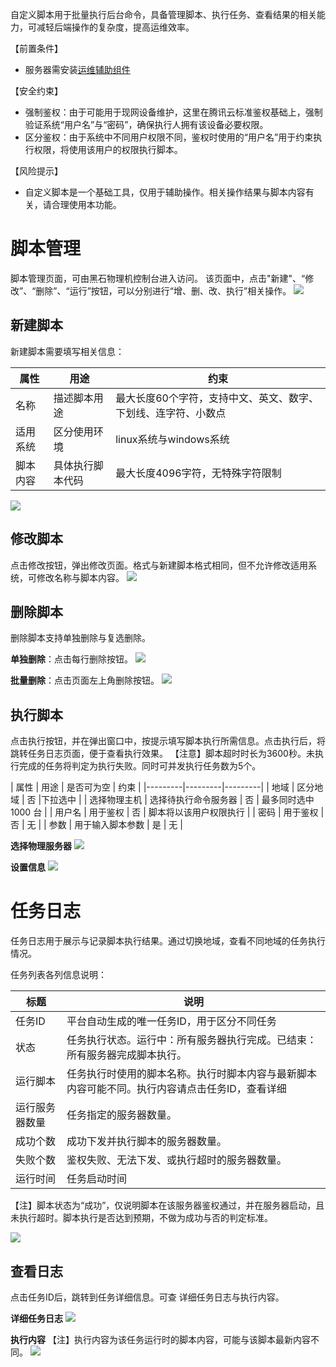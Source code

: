 自定义脚本用于批量执行后台命令，具备管理脚本、执行任务、查看结果的相关能力，可减轻后端操作的复杂度，提高运维效率。

【前置条件】

- 服务器需安装[运维辅助组件](https://cloud.tencent.com/document/product/386/9793)


【安全约束】

- 强制鉴权：由于可能用于现网设备维护，这里在腾讯云标准鉴权基础上，强制验证系统“用户名”与“密码”，确保执行人拥有该设备必要权限。
- 区分鉴权：由于系统中不同用户权限不同，鉴权时使用的“用户名”用于约束执行权限，将使用该用户的权限执行脚本。

【风险提示】

- 自定义脚本是一个基础工具，仅用于辅助操作。相关操作结果与脚本内容有关，请合理使用本功能。


# 脚本管理

脚本管理页面，可由黑石物理机控制台进入访问。
该页面中，点击"新建"、“修改”、“删除”、“运行”按钮，可以分别进行“增、删、改、执行”相关操作。
![](https://mc.qcloudimg.com/static/img/62de9bb71afd5c06223d695d652e0398/image.png)

## 新建脚本
新建脚本需要填写相关信息：

| 属性 | 用途 | 约束 |
|---------|---------|---------|
| 名称 | 描述脚本用途 | 最大长度60个字符，支持中文、英文、数字、下划线、连字符、小数点 |
| 适用系统 | 区分使用环境 | linux系统与windows系统 |
| 脚本内容 | 具体执行脚本代码 | 最大长度4096字符，无特殊字符限制 |

![](https://mc.qcloudimg.com/static/img/baa5c3034bc08931f1d8c4cc8caf05d5/image.png)


## 修改脚本
点击修改按钮，弹出修改页面。格式与新建脚本格式相同，但不允许修改适用系统，可修改名称与脚本内容。
![](https://mc.qcloudimg.com/static/img/11b9d3121accc8684782a37947f8d9af/image.png)

## 删除脚本
删除脚本支持单独删除与复选删除。

__单独删除__：点击每行删除按钮。
![](https://mc.qcloudimg.com/static/img/bf81dafc0d6af6b0e68227637b3d5315/image.png)

__批量删除__：点击页面左上角删除按钮。
![](https://mc.qcloudimg.com/static/img/94e8ce0b8d59bc90497fac89b027c9c0/image.png)


## 执行脚本
点击执行按钮，并在弹出窗口中，按提示填写脚本执行所需信息。点击执行后，将跳转任务日志页面，便于查看执行效果。
【注意】脚本超时时长为3600秒。未执行完成的任务将判定为执行失败。同时可并发执行任务数为5个。

| 属性 | 用途 | 是否可为空 | 约束 |
|---------|---------|---------|
| 地域 | 区分地域 | 否 |下拉选中 | 
| 选择物理主机 | 选择待执行命令服务器 | 否 | 最多同时选中 1000 台 | 
| 用户名 | 用于鉴权 | 否 | 脚本将以该用户权限执行 |
| 密码 | 用于鉴权 | 否 | 无 |
| 参数 | 用于输入脚本参数 | 是 | 无 |

__选择物理服务器__
![](https://mc.qcloudimg.com/static/img/b8db5745ccfebe036fab33c4fe19826c/image.png)

__设置信息__
![](https://mc.qcloudimg.com/static/img/35134c6ff5d57e4b77ae53376852f3bc/image.png)

# 任务日志
任务日志用于展示与记录脚本执行结果。通过切换地域，查看不同地域的任务执行情况。

任务列表各列信息说明：

| 标题 | 说明 |
|---------|---------|
| 任务ID | 平台自动生成的唯一任务ID，用于区分不同任务 |
| 状态 | 任务执行状态。运行中：所有服务器执行完成。已结束：所有服务器完成脚本执行。 |
| 运行脚本 | 任务执行时使用的脚本名称。执行时脚本内容与最新脚本内容可能不同。执行内容请点击任务ID，查看详细 |
| 运行服务器数量 | 任务指定的服务器数量。|
| 成功个数 | 成功下发并执行脚本的服务器数量。|
| 失败个数 | 鉴权失败、无法下发、或执行超时的服务器数量。|
| 运行时间 | 任务启动时间 |

【注】脚本状态为“成功”，仅说明脚本在该服务器鉴权通过，并在服务器启动，且未执行超时。脚本执行是否达到预期，不做为成功与否的判定标准。

![](https://mc.qcloudimg.com/static/img/bba00c95d48bbc879098cf24de1d65a3/image.png)

## 查看日志

点击任务ID后，跳转到任务详细信息。可查 详细任务日志与执行内容。

__详细任务日志__
![](https://mc.qcloudimg.com/static/img/2348338991802dce2c4eaee8dae2180c/image.png)

__执行内容__
【注】执行内容为该任务运行时的脚本内容，可能与该脚本最新内容不同。
![](https://mc.qcloudimg.com/static/img/1e56886f6c55e3e76362454747efec90/image.png)
